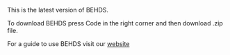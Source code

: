 This is the latest version of BEHDS.

To download BEHDS press Code in the right corner and then download .zip file.

For a guide to use BEHDS visit our [website](flopaho.github.io/BEHDS/)
